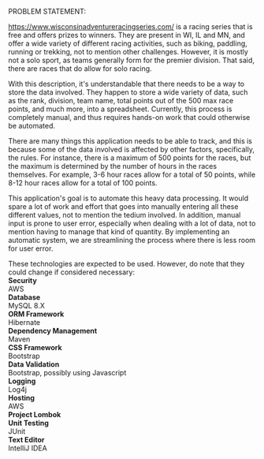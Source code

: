 PROBLEM STATEMENT:

https://www.wisconsinadventureracingseries.com/ is a racing series that is free and offers prizes to winners. They are present in WI, IL and MN, and offer a wide variety of different racing activities, such as biking, paddling, running or trekking, not to mention other challenges. However, it is mostly not a solo sport, as teams generally form for the premier division. That said, there are races that do allow for solo racing.

With this description, it's understandable that there needs to be a way to store the data involved. They happen to store a wide variety of data, such as the rank, division, team name, total points out of the 500 max race points, and much more, into a spreadsheet. Currently, this process is completely manual, and thus requires hands-on work that could otherwise be automated.

There are many things this application needs to be able to track, and this is because some of the data involved is affected by other factors, specifically, the rules. For instance, there is a maximum of 500 points for the races, but the maximum is determined by the number of hours in the races themselves. For example, 3-6 hour races allow for a total of 50 points, while 8-12 hour races allow for a total of 100 points.

This application's goal is to automate this heavy data processing. It would spare a lot of work and effort that goes into manually entering all these different values, not to mention the tedium involved. In addition, manual input is prone to user error, especially when dealing with a lot of data, not to mention having to manage that kind of quantity. By implementing an automatic system, we are streamlining the process where there is less room for user error.

These technologies are expected to be used. However, do note that they could change if considered necessary:
<br>
**Security**<br>
    AWS
<br>
**Database**<br>
    MySQL 8.X
<br>
**ORM Framework**<br>
    Hibernate
<br>
**Dependency Management**<br>
    Maven
<br>
**CSS Framework**<br>
    Bootstrap
<br>
**Data Validation**<br>
    Bootstrap, possibly using Javascript
<br>
**Logging**<br>
    Log4j
<br>
**Hosting**<br>
    AWS
<br>
**Project Lombok**
<br>
**Unit Testing**<br>
JUnit
<br>
**Text Editor**<br>
IntelliJ IDEA

